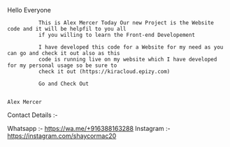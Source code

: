 Hello Everyone 

              This is Alex Mercer Today Our new Project is the Website code and it will be helpfil to you all 
              if you willing to learn the Front-end Developement 

              I have developed this code for a Website for my need as you can go and check it out also as this 
              code is running live on my website which I have developed for my personal usage so be sure to 
              check it out (https://kiracloud.epizy.com) 

              Go and Check Out

                                                                                                    Alex Mercer







Contact Details :- 


Whatsapp :-  https://wa.me/+916388163288
Instagram :- https://instagram.com/shaycormac20
